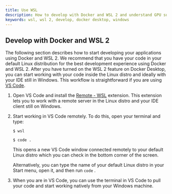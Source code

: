 ```yaml
---
title: Use WSL
description: How to develop with Docker and WSL 2 and understand GPU support for WSL
keywords: wsl, wsl 2, develop, docker desktop, windows
---
```


## Develop with Docker and WSL 2

The following section describes how to start developing your applications using Docker and WSL 2. We recommend that you have your code in your default Linux distribution for the best development experience using Docker and WSL 2. After you have turned on the WSL 2 feature on Docker Desktop, you can start working with your code inside the Linux distro and ideally with your IDE still in Windows. This workflow is straightforward if you are using [VS Code](https://code.visualstudio.com/download).

1. Open VS Code and install the [Remote - WSL](https://marketplace.visualstudio.com/items?itemName=ms-vscode-remote.remote-wsl) extension. This extension lets you to work with a remote server in the Linux distro and your IDE client still on Windows.
2. Start working in VS Code remotely. To do this, open your terminal and type:

    ```console
    $ wsl
    ```

    ```console
    $ code .
    ```

    This opens a new VS Code window connected remotely to your default Linux distro which you can check in the bottom corner of the screen.

    Alternatively, you can type the name of your default Linux distro in your Start menu, open it, and then run `code` .
3. When you are in VS Code, you can use the terminal in VS Code to pull your code and start working natively from your Windows machine.
